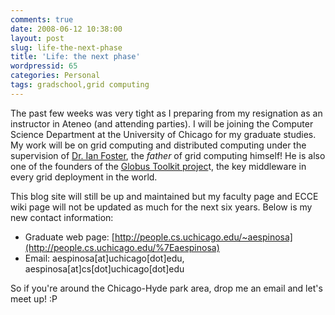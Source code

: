 ```yaml
---
comments: true
date: 2008-06-12 10:38:00
layout: post
slug: life-the-next-phase
title: 'Life: the next phase'
wordpressid: 65
categories: Personal
tags: gradschool,grid computing
---
```


The past few weeks was very tight as I preparing from my resignation as an instructor in Ateneo (and attending parties). I will be joining the Computer Science Department at the University of Chicago for my graduate studies. My work will be on grid computing and distributed computing under the supervision of [Dr. Ian Foster](http://www-fp.mcs.anl.gov/%7Efoster/), the _father_ of grid computing himself! He is also one of the founders of the [Globus Toolkit projec](http://www.globus.org)t, the key middleware in every grid deployment in the world.

This blog site will still be up and maintained but my faculty page and ECCE wiki page will not be updated as much for the next six years. Below is my new contact information:  




  * Graduate web page: [http://people.cs.uchicago.edu/~aespinosa](http://people.cs.uchicago.edu/%7Eaespinosa)
  * Email: aespinosa[at]uchicago[dot]edu, aespinosa[at]cs[dot]uchicago[dot]edu  



So if you're around the Chicago-Hyde park area, drop me an email and let's meet up! :P
